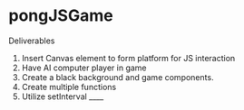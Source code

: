 # pongJSGame

Deliverables

1. Insert Canvas element to form platform for JS interaction
2. Have AI computer player in game
3. Create a black background and game components.
4. Create multiple functions
5. Utilize setInterval ____
